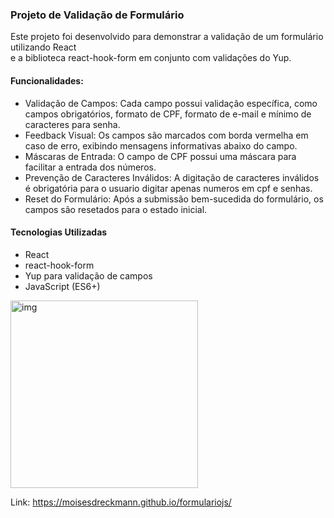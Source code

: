 ### Projeto de Validação de Formulário

Este projeto foi desenvolvido para demonstrar a validação de um formulário utilizando React   
e a biblioteca react-hook-form em conjunto com validações do Yup.

#### Funcionalidades:   

* Validação de Campos: Cada campo possui validação específica, como campos obrigatórios, formato de CPF, formato de e-mail e mínimo de caracteres para senha.
* Feedback Visual: Os campos são marcados com borda vermelha em caso de erro, exibindo mensagens informativas abaixo do campo.
* Máscaras de Entrada: O campo de CPF possui uma máscara para facilitar a entrada dos números.
* Prevenção de Caracteres Inválidos: A digitação de caracteres inválidos é obrigatória para o usuario digitar apenas numeros em cpf e senhas.
* Reset do Formulário: Após a submissão bem-sucedida do formulário, os campos são resetados para o estado inicial.

#### Tecnologias Utilizadas   

* React
* react-hook-form
* Yup para validação de campos
* JavaScript (ES6+)   

<img width="300" height="300" alt="img" src="https://github.com/moisesdreckmann/formulariojs/assets/95986307/a41470b6-fac2-46ac-9ec1-22974cb99331">


Link: https://moisesdreckmann.github.io/formulariojs/
